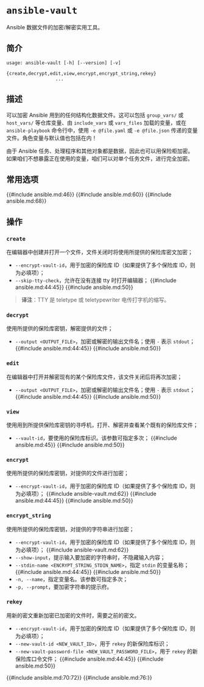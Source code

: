 # `ansible-vault`


Ansible 数据文件的加密/解密实用工具。



## 简介


```console
usage: ansible-vault [-h] [--version] [-v]
                  {create,decrypt,edit,view,encrypt,encrypt_string,rekey}
                  ...
```



## 描述

可以加密 Ansible 用到的任何结构化数据文件。这可以包括 `group_vars/` 或 `host_vars/` 等仓库变量、由 `include_vars` 或 `vars_files` 加载的变量，或在 `ansible-playbook` 命令行中，使用 `-e @file.yaml` 或 `-e @file.json` 传递的变量文件。角色变量与默认值也包括在内！

由于 Ansible 任务、处理程序和其他对象都是数据，因此也可以用保险柜加密。如果咱们不想暴露正在使用的变量，咱们可以对单个任务文件，进行完全加密。


## 常用选项

{{#include ansible.md:46}}
{{#include ansible.md:60}}
{{#include ansible.md:68}}


## 操作

### `create`

在编辑器中创建并打开一个文件，文件关闭时将使用所提供的保险库密文加密；

- `--encrypt-vault-id`，用于加密的保险库 ID（如果提供了多个保险库 ID，则为必填项）；
- `--skip-tty-check`，允许在没有连接 tty 时打开编辑器；
{{#include ansible.md:44:45}}
{{#include ansible.md:50}}

> **译注**：TTY 是 teletype 或 teletypewriter 电传打字机的缩写。

### `decrypt`

使用所提供的保险库密钥，解密提供的文件；


- `--output <OUTPUT_FILE>`，加密或解密的输出文件名；使用 `-` 表示 `stdout`；
{{#include ansible.md:44:45}}
{{#include ansible.md:50}}



### `edit`

在编辑器中打开并解密现有的某个保险库文件，该文件关闭后将再次加密；


- `--output <OUTPUT_FILE>`，加密或解密的输出文件名；使用 `-` 表示 `stdout`；
{{#include ansible.md:44:45}}
{{#include ansible.md:50}}


### `view`


使用用到所提供保险库密钥的寻呼机，打开、解密并查看某个既有的保险库文件；


- `--vault-id`，要使用的保险库标识。该参数可指定多次；
{{#include ansible.md:45}}
{{#include ansible.md:50}}


### `encrypt`

使用所提供的保险库密钥，对提供的文件进行加密；


- `--encrypt-vault-id`，用于加密的保险库 ID（如果提供了多个保险库 ID，则为必填项）；
{{#include ansible-vault.md:62}}
{{#include ansible.md:44:45}}
{{#include ansible.md:50}}

### `encrypt_string`

使用所提供的保险库密钥，对提供的字符串进行加密；

- `--encrypt-vault-id`，用于加密的保险库 ID（如果提供了多个保险库 ID，则为必填项）；
{{#include ansible-vault.md:62}}
- `--show-input`，提示输入要加密的字符串时，不隐藏输入内容；
- `--stdin-name <ENCRYPT_STRING_STDIN_NAME>`，指定 `stdin` 的变量名称；
{{#include ansible.md:44:45}}
{{#include ansible.md:50}}
- `-n, --name`，指定变量名。该参数可指定多次；
- `-p, --prompt`，要加密字符串的提示府。


### `rekey`

用新的密文重新加密已加密的文件时，需要之前的密文。

- `--encrypt-vault-id`，用于加密的保险库 ID（如果提供了多个保险库 ID，则为必填项）；
- `--new-vault-id <NEW_VAULT_ID>`，用于 `rekey` 的新保险库标识；
- `--new-vault-password-file <NEW_VAULT_PASSWORD_FILE>`，用于 `rekey` 的新保险库口令文件；
{{#include ansible.md:44:45}}
{{#include ansible.md:50}}



{{#include ansible.md:70:72}}
{{#include ansible.md:76:}}
